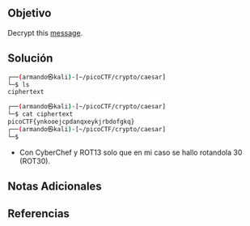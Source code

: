 ## Objetivo
Decrypt this [message](https://jupiter.challenges.picoctf.org/static/49f31c8f17817dc2d367428c9e5ab0bc/ciphertext).
## Solución
```bash
┌──(armando㉿kali)-[~/picoCTF/crypto/caesar]
└─$ ls
ciphertext

┌──(armando㉿kali)-[~/picoCTF/crypto/caesar]
└─$ cat ciphertext 
picoCTF{ynkooejcpdanqxeykjrbdofgkq}                                                                                                                
┌──(armando㉿kali)-[~/picoCTF/crypto/caesar]
└─$ 
```
- Con CyberChef y ROT13 solo que en mi caso se hallo rotandola 30 (ROT30).
## Notas Adicionales
## Referencias